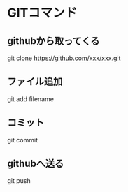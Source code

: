 GITコマンド
======================

githubから取ってくる
--------------------
git clone https://github.com/xxx/xxx.git

ファイル追加
-----------------
git add filename

コミット
--------
git commit

githubへ送る
------------
git push







